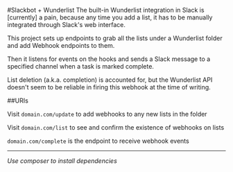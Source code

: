 #Slackbot + Wunderlist
 The built-in Wunderlist integration in Slack is \[currently\] a pain, because any time you add a list, it has to be manually integrated through Slack's web interface.
 
 This project sets up endpoints to grab all the lists under a Wunderlist folder and add Webhook endpoints to them.
 
 Then it listens for events on the hooks and sends a Slack message to a specified channel when a task is marked complete.
 
 List deletion (a.k.a. completion) is accounted for, but the Wunderlist API doesn't seem to be reliable in firing this webhook at the time of writing.
 
 ##URIs
 
 Visit `domain.com/update` to add webhooks to any new lists in the folder

 Visit `domain.com/list` to see and confirm the existence of webhooks on lists
 
 `domain.com/complete` is the endpoint to receive webhook events
 
 ___
 
 _Use composer to install dependencies_